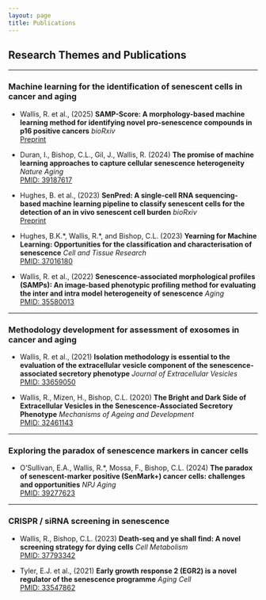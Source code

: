 ```yaml
---
layout: page
title: Publications
---
```


## Research Themes and Publications

---

### Machine learning for the identification of senescent cells in cancer and aging
- Wallis, R. et al., (2025) **SAMP-Score: A morphology-based machine learning method for identifying novel pro-senescence compounds in p16 positive cancers** _bioRxiv_  
  [Preprint](https://www.biorxiv.org/content/10.1101/2025.06.09.658585v1)

- Duran, I., Bishop, C.L., Gil, J., Wallis, R. (2024) **The promise of machine learning approaches to capture cellular senescence heterogeneity** _Nature Aging_  
  [PMID: 39187617](https://pubmed.ncbi.nlm.nih.gov/39187617/)

- Hughes, B. et al., (2023) **SenPred: A single-cell RNA sequencing-based machine learning pipeline to classify senescent cells for the detection of an in vivo senescent cell burden** _bioRxiv_  
  [Preprint](https://www.biorxiv.org/content/10.1101/2023.10.23.563515v1/)

- Hughes, B.K.\*, Wallis, R.\*, and Bishop, C.L. (2023) **Yearning for Machine Learning: Opportunities for the classification and characterisation of senescence** _Cell and Tissue Research_  
  [PMID: 37016180](https://pubmed.ncbi.nlm.nih.gov/37016180/)

- Wallis, R. et al., (2022) **Senescence-associated morphological profiles (SAMPs): An image-based phenotypic profiling method for evaluating the inter and intra model heterogeneity of senescence** _Aging_  
  [PMID: 35580013](https://pubmed.ncbi.nlm.nih.gov/35580013/)

---

### Methodology development for assessment of exosomes in cancer and aging
- Wallis, R. et al., (2021) **Isolation methodology is essential to the evaluation of the extracellular vesicle component of the senescence‐associated secretory phenotype** _Journal of Extracellular Vesicles_  
  [PMID: 33659050](https://pubmed.ncbi.nlm.nih.gov/33659050/)

- Wallis, R., Mizen, H., Bishop, C.L. (2020) **The Bright and Dark Side of Extracellular Vesicles in the Senescence-Associated Secretory Phenotype** _Mechanisms of Ageing and Development_  
  [PMID: 32461143](https://pubmed.ncbi.nlm.nih.gov/32461143/)

---

### Exploring the paradox of senescence markers in cancer cells
- O’Sullivan, E.A., Wallis, R.\*, Mossa, F., Bishop, C.L. (2024) **The paradox of senescent-marker positive (SenMark+) cancer cells: challenges and opportunities** _NPJ Aging_  
  [PMID: 39277623](https://pubmed.ncbi.nlm.nih.gov/39277623/)

---

### CRISPR / siRNA screening in senescence

- Wallis, R., Bishop, C.L. (2023) **Death-seq and ye shall find: A novel screening strategy for dying cells** _Cell Metabolism_  
  [PMID: 37793342](https://pubmed.ncbi.nlm.nih.gov/37793342/)

- Tyler, E.J. et al., (2021) **Early growth response 2 (EGR2) is a novel regulator of the senescence programme** _Aging Cell_  
  [PMID: 33547862](https://pubmed.ncbi.nlm.nih.gov/33547862/)
